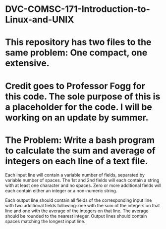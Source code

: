 # DVC-COMSC-171-Introduction-to-Linux-and-UNIX
# This repository has two files to the same problem: One compact, one extensive.

# Credit goes to Professor Fogg for this code. The sole purpose of this is a placeholder for the code. I will be working on an update by summer.
#
#
# The Problem: Write a bash program to calculate the sum and average of integers on each line of a text file.

Each input line will contain a variable number of fields, separated by variable number of spaces. The 1st and 2nd fields will each contain a string with at least one character and no spaces. Zero or more additional fields will each contain either an integer or a non-numeric string.

Each output line should contain all fields of the corresponding input line with two additional fields following: one with the sum of the integers on that line and one with the average of the integers on that line. The average should be rounded to the nearest integer. Output lines should contain spaces matching the longest input line.

